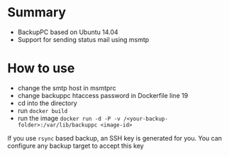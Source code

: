 # Summary
* BackupPC based on Ubuntu 14.04
* Support for sending status mail using msmtp

# How to use
* change the smtp host in msmtprc
* change backuppc htaccess password in Dockerfile line 19
* cd into the directory
* run ```docker build```
* run the image ```docker run -d -P -v /<your-backup-folder>:/var/lib/backuppc <image-id>```

If you use ```rsync``` based backup, an SSH key is generated for you.
You can configure any backup target to accept this key